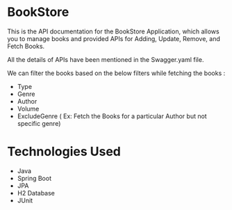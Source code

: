 # BookStore
This is the API documentation for the BookStore Application, which allows you to manage books and provided APIs for Adding, Update, Remove, and Fetch Books.

All the details of APIs have been mentioned in the Swagger.yaml file.

We can filter the books based on the below filters while fetching the books :
- Type
- Genre
- Author
- Volume
- ExcludeGenre ( Ex: Fetch the Books for a particular Author but not specific genre)


# Technologies Used
- Java
- Spring Boot
- JPA
- H2 Database
- JUnit

